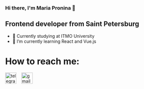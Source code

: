 ### Hi there, I'm Maria Pronina 👋
## Frontend developer from Saint Petersburg

* 🔭 Currently studying at ITMO University
* 🌱 I’m currently learning React and Vue.js

# How to reach me:
[<img width="36" height="36" src="https://img.icons8.com/color/48/telegram-app--v1.png" alt="telegram-app--v1"/>](https://t.me/mmarypronina) &nbsp;&nbsp;  [<img width="36" height="36" src="https://img.icons8.com/color/48/gmail-new.png" alt="gmail-new"/>](mailto:mashapronina27@gmail.com) 


<!--
**marypronina/marypronina** is a ✨ _special_ ✨ repository because its `README.md` (this file) appears on your GitHub profile.

Here are some ideas to get you started:

- 🔭 I’m currently working on ...
- 🌱 I’m currently learning ...
- 👯 I’m looking to collaborate on ...
- 🤔 I’m looking for help with ...
- 💬 Ask me about ...
- 📫 How to reach me: ...
- 😄 Pronouns: ...
- ⚡ Fun fact: ...
-->
